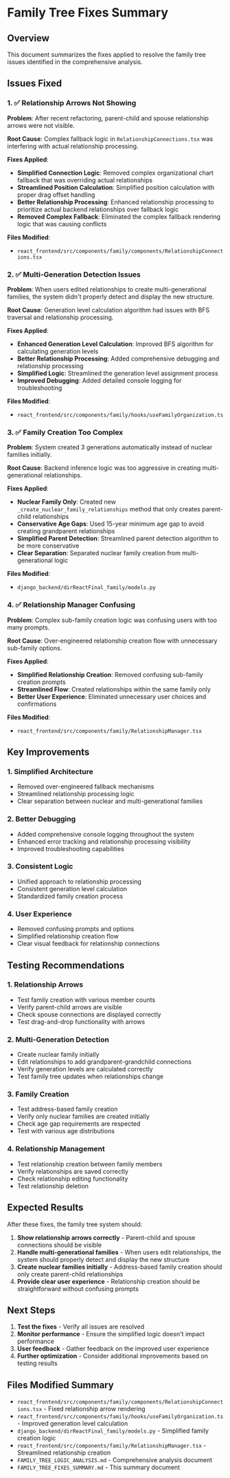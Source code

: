 # Family Tree Fixes Summary

## Overview
This document summarizes the fixes applied to resolve the family tree issues identified in the comprehensive analysis.

## Issues Fixed

### 1. ✅ Relationship Arrows Not Showing
**Problem**: After recent refactoring, parent-child and spouse relationship arrows were not visible.

**Root Cause**: Complex fallback logic in `RelationshipConnections.tsx` was interfering with actual relationship processing.

**Fixes Applied**:
- **Simplified Connection Logic**: Removed complex organizational chart fallback that was overriding actual relationships
- **Streamlined Position Calculation**: Simplified position calculation with proper drag offset handling
- **Better Relationship Processing**: Enhanced relationship processing to prioritize actual backend relationships over fallback logic
- **Removed Complex Fallback**: Eliminated the complex fallback rendering logic that was causing conflicts

**Files Modified**:
- `react_frontend/src/components/family/components/RelationshipConnections.tsx`

### 2. ✅ Multi-Generation Detection Issues
**Problem**: When users edited relationships to create multi-generational families, the system didn't properly detect and display the new structure.

**Root Cause**: Generation level calculation algorithm had issues with BFS traversal and relationship processing.

**Fixes Applied**:
- **Enhanced Generation Level Calculation**: Improved BFS algorithm for calculating generation levels
- **Better Relationship Processing**: Added comprehensive debugging and relationship processing
- **Simplified Logic**: Streamlined the generation level assignment process
- **Improved Debugging**: Added detailed console logging for troubleshooting

**Files Modified**:
- `react_frontend/src/components/family/hooks/useFamilyOrganization.ts`

### 3. ✅ Family Creation Too Complex
**Problem**: System created 3 generations automatically instead of nuclear families initially.

**Root Cause**: Backend inference logic was too aggressive in creating multi-generational relationships.

**Fixes Applied**:
- **Nuclear Family Only**: Created new `_create_nuclear_family_relationships` method that only creates parent-child relationships
- **Conservative Age Gaps**: Used 15-year minimum age gap to avoid creating grandparent relationships
- **Simplified Parent Detection**: Streamlined parent detection algorithm to be more conservative
- **Clear Separation**: Separated nuclear family creation from multi-generational logic

**Files Modified**:
- `django_backend/dirReactFinal_family/models.py`

### 4. ✅ Relationship Manager Confusing
**Problem**: Complex sub-family creation logic was confusing users with too many prompts.

**Root Cause**: Over-engineered relationship creation flow with unnecessary sub-family options.

**Fixes Applied**:
- **Simplified Relationship Creation**: Removed confusing sub-family creation prompts
- **Streamlined Flow**: Created relationships within the same family only
- **Better User Experience**: Eliminated unnecessary user choices and confirmations

**Files Modified**:
- `react_frontend/src/components/family/RelationshipManager.tsx`

## Key Improvements

### 1. **Simplified Architecture**
- Removed over-engineered fallback mechanisms
- Streamlined relationship processing logic
- Clear separation between nuclear and multi-generational families

### 2. **Better Debugging**
- Added comprehensive console logging throughout the system
- Enhanced error tracking and relationship processing visibility
- Improved troubleshooting capabilities

### 3. **Consistent Logic**
- Unified approach to relationship processing
- Consistent generation level calculation
- Standardized family creation process

### 4. **User Experience**
- Removed confusing prompts and options
- Simplified relationship creation flow
- Clear visual feedback for relationship connections

## Testing Recommendations

### 1. **Relationship Arrows**
- Test family creation with various member counts
- Verify parent-child arrows are visible
- Check spouse connections are displayed correctly
- Test drag-and-drop functionality with arrows

### 2. **Multi-Generation Detection**
- Create nuclear family initially
- Edit relationships to add grandparent-grandchild connections
- Verify generation levels are calculated correctly
- Test family tree updates when relationships change

### 3. **Family Creation**
- Test address-based family creation
- Verify only nuclear families are created initially
- Check age gap requirements are respected
- Test with various age distributions

### 4. **Relationship Management**
- Test relationship creation between family members
- Verify relationships are saved correctly
- Check relationship editing functionality
- Test relationship deletion

## Expected Results

After these fixes, the family tree system should:

1. **Show relationship arrows correctly** - Parent-child and spouse connections should be visible
2. **Handle multi-generational families** - When users edit relationships, the system should properly detect and display the new structure
3. **Create nuclear families initially** - Address-based family creation should only create parent-child relationships
4. **Provide clear user experience** - Relationship creation should be straightforward without confusing prompts

## Next Steps

1. **Test the fixes** - Verify all issues are resolved
2. **Monitor performance** - Ensure the simplified logic doesn't impact performance
3. **User feedback** - Gather feedback on the improved user experience
4. **Further optimization** - Consider additional improvements based on testing results

## Files Modified Summary

- `react_frontend/src/components/family/components/RelationshipConnections.tsx` - Fixed relationship arrow rendering
- `react_frontend/src/components/family/hooks/useFamilyOrganization.ts` - Improved generation level calculation
- `django_backend/dirReactFinal_family/models.py` - Simplified family creation logic
- `react_frontend/src/components/family/RelationshipManager.tsx` - Streamlined relationship creation
- `FAMILY_TREE_LOGIC_ANALYSIS.md` - Comprehensive analysis document
- `FAMILY_TREE_FIXES_SUMMARY.md` - This summary document

